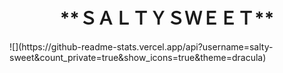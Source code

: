 <h1 align="center"> **ＳＡＬＴＹＳＷＥＥＴ** </h1> 
![](https://github-readme-stats.vercel.app/api?username=salty-sweet&count_private=true&show_icons=true&theme=dracula)
